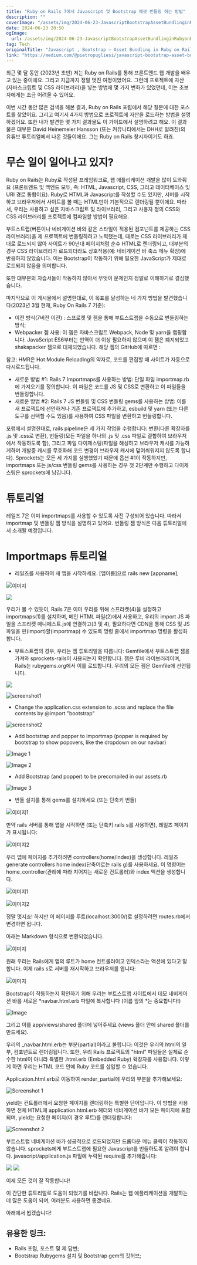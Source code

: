 ```yaml
---
title: "Ruby on Rails 7에서 Javascript 및 Bootstrap 에셋 번들링 하는 방법"
description: ""
coverImage: "/assets/img/2024-06-23-JavascriptBootstrapAssetBundlinginRubyonRails7_0.png"
date: 2024-06-23 20:50
ogImage:
  url: /assets/img/2024-06-23-JavascriptBootstrapAssetBundlinginRubyonRails7_0.png
tag: Tech
originalTitle: "Javascript , Bootstrap — Asset Bundling in Ruby on Rails 7"
link: "https://medium.com/@pietropugliesi/javascript-bootstrap-asset-bundling-in-ruby-on-rails-7-3640a220f2ce"
---
```


최근 몇 달 동안 (2023년 초반) 저는 Ruby on Rails를 통해 프론트엔드 웹 개발을 배우고 있는 중이에요. 그리고 지금까지 정말 멋진 여정이었어요. 그런데 프로젝트에 자산 (자바스크립트 및 CSS 라이브러리)을 넣는 방법에 몇 가지 변화가 있었던데, 이는 초보자에게는 조금 어려울 수 있어요.

이번 시간 동안 많은 검색을 해본 결과, Ruby on Rails 포럼에서 해당 질문에 대한 포스트를 찾았어요. 그리고 여기서 4가지 방법으로 프로젝트에 자산을 로드하는 방법을 설명하겠어요. 또한 내가 발견한 몇 가지 결과물도 이 가이드에서 설명하려고 해요. 이 결과물은 대부분 David Heinemeier Hansson (또는 커뮤니티에서는 DHH로 알려진)의 유튜브 튜토리얼에서 나온 것들이에요. 그는 Ruby on Rails 창시자이기도 하죠.

# 무슨 일이 일어나고 있지?

Ruby on Rails는 Ruby로 작성된 프레임워크로, 웹 애플리케이션 개발을 많이 도와줘요 (프론트엔드 및 백엔드 모두, 즉: HTML, Javascript, CSS, 그리고 데이터베이스 및 URI 경로 통합이요). Ruby로 HTML과 Javascript를 작성할 수도 있지만, 서버를 시작하고 브라우저에서 사이트를 볼 때는 HTML만이 기본적으로 렌더링될 뿐이에요. 따라서, 우리는 사용하고 싶은 자바스크립트 및 라이브러리, 그리고 사용자 정의 CSS와 CSS 라이브러리를 프로젝트에 컴파일할 방법이 필요해요.

<div class="content-ad"></div>

부트스트랩(버튼이나 네비게이션 바와 같은 스타일이 적용된 컴포넌트를 제공하는 CSS 라이브러리)을 제 프로젝트에 번들링하려고 노력했는데, 때로는 CSS 라이브러리가 제대로 로드되지 않아 사이트가 90년대 페이지처럼 순수 HTML로 렌더링되고, 대부분의 경우 CSS 라이브러리가 로드되더라도 상호작용(예: 네비게이션 바 축소 메뉴 확장)에 반응하지 않았습니다. 이는 Bootstrap이 작동하기 위해 필요한 JavaScript가 제대로 로드되지 않음을 의미합니다.

또한 대부분의 자습서들이 작동하지 않아서 무엇이 문제인지 정말로 이해하기로 결심했습니다.

마지막으로 이 게시물에서 설명한대로, 이 목표를 달성하는 네 가지 방법을 발견했습니다(2023년 3월 현재, Ruby On Rails 7 기준):

- 이전 방식(7버전 이전) : 스프로켓 및 젬을 통해 부트스트랩을 수동으로 번들링하는 방식;
- Webpacker 젬 사용: 이 젬은 자바스크립트 Webpack, Node 및 yarn을 랩핑합니다. JavaScript ES6부터는 번역이 더 이상 필요하지 않으며 이 젬은 폐지되었고 shakapacker 젬으로 대체되었습니다. 해당 젬의 GitHub에 따르면 :

<div class="content-ad"></div>

참고: HMR은 Hot Module Reloading의 약자로, 코드를 편집할 때 사이트가 자동으로 다시로드됩니다.

- 새로운 방법 #1: Rails 7 Importmaps를 사용하는 방법: 단일 파일 importmap.rb에 가져오기를 정의합니다. 이 파일은 코드를 JS 및 CSS로 변환하고 이 파일들을 번들링합니다.
- 새로운 방법 #2: Rails 7 JS 번들링 및 CSS 번들링 gems를 사용하는 방법: 이를 새 프로젝트에 선언하거나 기존 프로젝트에 추가하고, esbuild 및 yarn (또는 다른 도구를 선택할 수도 있음)를 사용하여 CSS 파일을 변환하고 번들링합니다.

포럼에서 설명한대로, rails pipeline은 세 가지 작업을 수행합니다: 변환(다른 확장자를 .js 및 .css로 변환), 번들링(모든 파일을 하나의 .js 및 .css 파일로 결합하여 브라우저에서 작동하도록 함), 그리고 파일 다이제스팅(파일을 해싱하고 브라우저 캐시를 가능하게하며 개발중 캐시를 무효화해 코드 변경이 브라우저 캐시에 덮어씌워지지 않도록 합니다). Sprockets는 모든 세 가지를 실행했었기 때문에 옵션 #1이 작동하지만, importmaps 또는 js/css 번들링 gems를 사용하는 경우 첫 2단계만 수행하고 다이제스팅은 sprockets에 남깁니다.

# 튜토리얼

<div class="content-ad"></div>

레일즈 7은 이미 importmaps를 사용할 수 있도록 사전 구성되어 있습니다. 따라서 importmap 및 번들링 젬 방식을 설명하고 있어요. 번들링 젬 방식은 다음 튜토리얼에서 소개될 예정입니다.

# Importmaps 튜토리얼

- 레일즈를 사용하여 새 앱을 시작하세요. [앱이름]으로 rails new [appname];

![이미지](/assets/img/2024-06-23-JavascriptBootstrapAssetBundlinginRubyonRails7_0.png)

<div class="content-ad"></div>

<img src="/assets/img/2024-06-23-JavascriptBootstrapAssetBundlinginRubyonRails7_1.png" />

우리가 볼 수 있듯이, Rails 7은 이미 우리를 위해 스프라켓(4)을 설정하고 importmaps(1)를 설치하며, 메인 HTML 파일(2)에서 사용하고, 우리의 import JS 파일을 스프라켓 매니페스트.js에 연결하고(3 및 4), 필요하다면 CDN을 통해 CSS 및 JS 파일을 핀(import)할(importmap) 수 있도록 명령 줄에서 importmap 명령을 활성화합니다.

- 부트스트랩의 경우, 우리는 젬 튜토리얼을 따릅니다: Gemfile에서 부트스트랩 젬을 가져와 sprockets-rails이 사용되는지 확인합니다. 젬은 루비 라이브러리이며, Rails는 rubygems.org에서 이를 로드합니다. 우리의 모든 젬은 Gemfile에 선언됩니다.

<img src="/assets/img/2024-06-23-JavascriptBootstrapAssetBundlinginRubyonRails7_2.png" />

<div class="content-ad"></div>

![screenshot1](/assets/img/2024-06-23-JavascriptBootstrapAssetBundlinginRubyonRails7_3.png)

- Change the application.css extension to .scss and replace the file contents by @import "bootstrap"

![screenshot2](/assets/img/2024-06-23-JavascriptBootstrapAssetBundlinginRubyonRails7_4.png)

- Add bootstrap and popper to importmap (popper is required by bootstrap to show popovers, like the dropdown on our navbar)

<div class="content-ad"></div>

![Image 1](/assets/img/2024-06-23-JavascriptBootstrapAssetBundlinginRubyonRails7_5.png)

![Image 2](/assets/img/2024-06-23-JavascriptBootstrapAssetBundlinginRubyonRails7_6.png)

- Add Bootstrap (and popper) to be precompiled in our assets.rb

![Image 3](/assets/img/2024-06-23-JavascriptBootstrapAssetBundlinginRubyonRails7_7.png)

<div class="content-ad"></div>

- 번들 설치를 통해 gems를 설치하세요 (또는 단축키 번들)

![이미지1](/assets/img/2024-06-23-JavascriptBootstrapAssetBundlinginRubyonRails7_8.png)

만약 rails 서버를 통해 앱을 시작하면 (또는 단축키 rails s를 사용하면), 레일즈 페이지가 표시됩니다:

![이미지2](/assets/img/2024-06-23-JavascriptBootstrapAssetBundlinginRubyonRails7_9.png)

<div class="content-ad"></div>

우리 앱에 페이지를 추가하려면 controllers(home/index)을 생성합니다. 레일즈 generate controllers home index(단축어로는 rails g)를 사용하세요. 이 명령어는 home_controller(관례에 따라 지어지는 새로운 컨트롤러)와 index 액션을 생성합니다.

![이미지1](/assets/img/2024-06-23-JavascriptBootstrapAssetBundlinginRubyonRails7_10.png)

![이미지2](/assets/img/2024-06-23-JavascriptBootstrapAssetBundlinginRubyonRails7_11.png)

정말 멋지죠! 하지만 이 페이지를 루트(localhost:3000/)로 설정하려면 routes.rb에서 변경하면 됩니다.

<div class="content-ad"></div>

아래는 Markdown 형식으로 변환되었습니다.

![이미지](/assets/img/2024-06-23-JavascriptBootstrapAssetBundlinginRubyonRails7_12.png)

원래 우리는 Rails에게 앱의 루트가 home 컨트롤러이고 인덱스라는 액션에 있다고 말합니다. 이제 rails s로 서버를 재시작하고 브라우저를 엽니다:

![이미지](/assets/img/2024-06-23-JavascriptBootstrapAssetBundlinginRubyonRails7_13.png)

Bootstrap이 작동하는지 확인하기 위해 우리는 부트스트랩 사이트에서 데모 네비게이션 바를 새로운 *navbar.html.erb 파일에 복사합니다 (이름 앞의 *는 중요합니다!)

<div class="content-ad"></div>

![Image](/assets/img/2024-06-23-JavascriptBootstrapAssetBundlinginRubyonRails7_14.png)

그리고 이를 app/views/shared 폴더에 넣어주세요 (views 폴더 안에 shared 폴더를 만드세요).

우리의 \_navbar.html.erb는 부분(partial)이라고 불립니다: 이것은 우리의 html의 일부, 컴포넌트로 렌더링됩니다. 또한, 우리 Rails 프로젝트의 "html" 파일들은 실제로 순수한 html이 아니라 특별한 .html.erb (Embedded Ruby) 확장자를 사용합니다. 이렇게 하면 우리는 HTML 코드 안에 Ruby 코드를 삽입할 수 있습니다.

Application.html.erb로 이동하여 render_partial에 우리의 부분을 추가해보세요:

<div class="content-ad"></div>

![Screenshot 1](/assets/img/2024-06-23-JavascriptBootstrapAssetBundlinginRubyonRails7_15.png)

yield는 컨트롤러에서 요청한 페이지를 렌더링하는 특별한 단어입니다. 이 방법을 사용하면 전체 HTML에 application.html.erb 헤더와 네비게이션 바가 모든 페이지에 포함되며, yield는 요청한 페이지(이 경우 루트)를 렌더링합니다:

![Screenshot 2](/assets/img/2024-06-23-JavascriptBootstrapAssetBundlinginRubyonRails7_16.png)

부트스트랩 네비게이션 바가 성공적으로 로드되었지만 드롭다운 메뉴 클릭이 작동하지 않습니다. sprockets에게 부트스트랩에 필요한 Javascript를 번들하도록 알려야 합니다. javascript/application.js 파일에 누락된 require를 추가해줍니다:

<div class="content-ad"></div>

<img src="/assets/img/2024-06-23-JavascriptBootstrapAssetBundlinginRubyonRails7_17.png" />

<img src="/assets/img/2024-06-23-JavascriptBootstrapAssetBundlinginRubyonRails7_18.png" />

이제 모든 것이 잘 작동합니다!

이 간단한 튜토리얼로 도움이 되었기를 바랍니다. Rails는 웹 애플리케이션을 개발하는 데 많은 도움이 되며, 여러분도 사용하면 좋겠네요.

<div class="content-ad"></div>

아래에서 뵙겠습니다!

## 유용한 링크:

- Rails 포럼, 포스트 및 제 답변;
- Bootstrap Rubygems 설치 및 Bootstrap gem의 깃허브;

